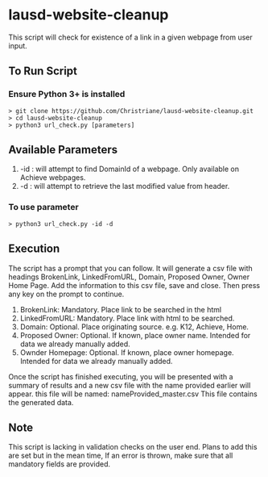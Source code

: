 # lausd-website-cleanup
This script will check for existence of a link in a given webpage from user input.

## To Run Script
### Ensure Python 3+ is installed 

```
> git clone https://github.com/Christriane/lausd-website-cleanup.git
> cd lausd-website-cleanup
> python3 url_check.py [parameters]
``` 

## Available Parameters
1. -id : will attempt to find DomainId of a webpage. Only available on Achieve webpages. 
2. -d  : will attempt to retrieve the last modified value from header. 
### To use parameter 
```
> python3 url_check.py -id -d
```

## Execution
The script has a prompt that you can follow. It will generate a csv file with headings BrokenLink, LinkedFromURL, 
Domain, Proposed Owner, Owner Home Page. Add the information to this csv file, save and close. Then press any key
on the prompt to continue.
1. BrokenLink: Mandatory. Place link to be searched in the html
2. LinkedFromURL: Mandatory. Place link with html to be searched.
3. Domain: Optional. Place originating source. e.g. K12, Achieve, Home.
4. Proposed Owner: Optional. If known, place owner name. Intended for data we already manually added.
5. Ownder Homepage: Optional. If known, place owner homepage. Intended for data we already manually added.

Once the script has finished executing, you will be presented with a summary of results and a new csv file with the 
name provided earlier will appear. this file will be named: nameProvided_master.csv This file contains the generated data.

## Note
This script is lacking in validation checks on the user end. Plans to add this are set but in the mean time, 
If an error is thrown, make sure that all mandatory fields are provided. 

